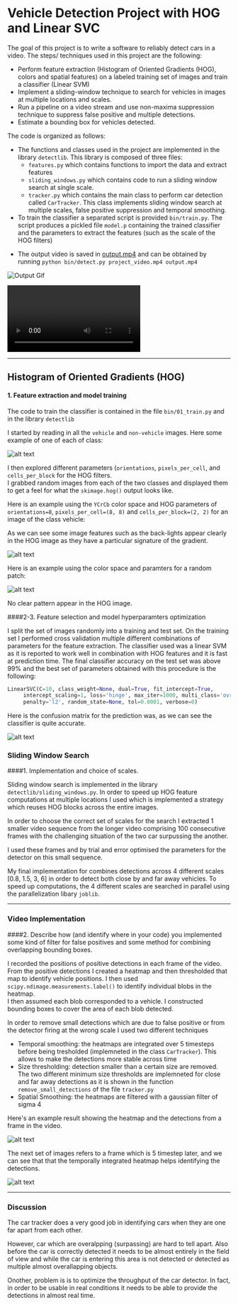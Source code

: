 # Vehicle Detection Project with HOG and Linear SVC 

The goal of this project is to write a software to reliably detect cars in a video.
The steps/ techniques used in  this project are the following:

* Perform feature extraction (Histogram of Oriented Gradients (HOG), colors and spatial features) on a labeled training set of images and train a classifier (Linear SVM)
* Implement a sliding-window technique to search for vehicles in images at multiple locations and scales.
* Run a pipeline on a video stream and use non-maxima suppression technique to suppress false positive and multiple detections.
* Estimate a bounding box for vehicles detected.

The code is organized as follows:

* The functions and classes used in the project are implemented in the library `detectlib`. This library is composed of three files: 
    * `features.py` which contains functions to import the data and extract features
    * `sliding_windows.py` which contains code to run a sliding window search at single scale. 
    * `tracker.py` which contains the main class to perform car  detection called `CarTracker`. This class implements sliding window search at multiple scales, false positive suppression and 
   temporal smoothing.
* To train the classifier a separated script is provided `bin/train.py`. The script produces a pickled file `model.p` containing the trained classifier and
the parameters to extract the features (such as the scale of the HOG filters)


[//]: # (Image References)
[image1]: ./output_images/random_samples.png
[image2]: ./output_images/hog_2.png
[image3]: ./output_images/hog_1.png
[image4]: ./output_images/confusion_matrix.png
[image5]: ./output_images/pipeling_0.png
[image6]: ./output_images/pipeling_5.png
[video1]: ./output.mp4

* The output video is saved in [output.mp4](./output.mp4) and can be obtained by running  `python bin/detect.py project_video.mp4 output.mp4`


![Output Gif](small_video.gif)

![alt text][video1]

---
## Histogram of Oriented Gradients (HOG)

#### 1. Feature extraction and model training

The code to train the classifier is contained in the file `bin/01_train.py` and in the library `detectlib`  

I started by reading in all the `vehicle` and `non-vehicle` images.  Here some example of one of each of class:

![alt text][image1]

I then explored different  parameters (`orientations`, `pixels_per_cell`, and `cells_per_block` for the HOG filters.  
I grabbed random images from each of the two classes and displayed them to get a feel for what the `skimage.hog()` output looks like.

Here is an example using the `YCrCb` color space and HOG parameters of `orientations=8`, `pixels_per_cell=(8, 8)` and `cells_per_block=(2, 2)` for an 
image of the class vehicle:

As we can see some image features such as the back-lights appear clearly in the HOG image as they have a particular signature of the
gradient.

![alt text][image2]

Here is an example using the color space and paramters for a random patch:

![alt text][image3]

No clear pattern appear in the HOG image.


####2-3. Feature selection and model hyperparamters optimization 

I split the set of images randomly into a training and test set. On the training set I performed cross validation multiple different combinations of parameters
for the feature extraction. The classifier used was a linear SVM as it is reported to work well in combination with HOG features and it is fast at prediction time. 
The final classifier accuracy on the test set was above 99% and the best set of parameters obtained with this procedure is the following:

```python
LinearSVC(C=10, class_weight=None, dual=True, fit_intercept=True,
     intercept_scaling=1, loss='hinge', max_iter=1000, multi_class='ovr',
     penalty='l2', random_state=None, tol=0.0001, verbose=0)
```

Here is the confusion matrix for the prediction was, as we can see the classifier is quite accurate.

![alt text][image4]


### Sliding Window Search

####1. Implementation and choice of scales.

Sliding window search is implemented in the library `detectlib/sliding_windows.py`. In order to speed up HOG feature computations
at multiple locations I used which is implemented a strategy which reuses HOG blocks across the entire images.

In order to choose the correct set of scales for the search I extracted 1 smaller video sequence from the longer video comprising
100 consecutive frames with the challenging situation of the two car surpussing the another.

I used these frames and by trial and error optimised the parameters for the detector on this small sequence.

My final implementation for combines detections across 4 different scales [0.8, 1.5, 3, 6] in order to detect both close by
and far away vehicles. To speed up computations, the 4 different scales are searched in parallel using the parallelization libary `joblib`.

---

### Video Implementation


####2. Describe how (and identify where in your code) you implemented some kind of filter for false positives and some method for combining overlapping bounding boxes.

I recorded the positions of positive detections in each frame of the video. From the positive detections I created a heatmap and then thresholded that map to identify vehicle positions.
I then used `scipy.ndimage.measurements.label()` to identify individual blobs in the heatmap.  
I then assumed each blob corresponded to a vehicle.   I constructed bounding boxes to cover the area of each blob detected.  

In order to remove small detections which are due to false positive or from the detector firing at the wrong scale I used two different techniques

 - Temporal smoothing: the heatmaps are integrated over 5 timesteps before being tresholded (implemneted in the class `CarTracker`). This allows to make the detections more
 stable across time
 - Size thresholding: detection smaller than a certain size are removed. The two different minimum size thresholds are implemneted for close and far away detections
 as it is shown in the function `remove_small_detections` of the file `tracker.py`
 - Spatial Smoothing: the heatmaps are filtered with a gaussian filter of sigma 4

Here's an example result showing the heatmap and the detections from a frame in the video.


![alt text][image5]

The next set of images refers to a frame which is 5 timestep later, and we can see that that the temporally integrated
heatmap helps identifying the detections.

![alt text][image6]

---

### Discussion

The car tracker does a very good job in identifying cars when they are one far apart from each other.

However, car which are overalpping (surpassing) are hard to tell apart. Also before the car is correctly detected it
needs to be almost entirely in the field of view and while the car is entering this area is not detected or detected
as multiple almost overallapping objects.

Onother, problem is is to optimize the throughput of the car detector.  In fact, in order to be usable in real conditions it needs to be able to provide the detections in almost real time.

